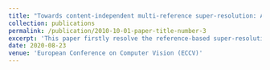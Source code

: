 ```yaml
---
title: "Towards content-independent multi-reference super-resolution: Adaptive pattern matching and feature aggregation"
collection: publications
permalink: /publication/2010-10-01-paper-title-number-3
excerpt: 'This paper firstly resolve the reference-based super-resolution with multiple arbitary reference images.'
date: 2020-08-23
venue: 'European Conference on Computer Vision (ECCV)'
---
```

